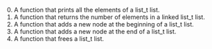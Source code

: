 0. A function that prints all the elements of a list_t list.
1. A function that returns the number of elements in a linked list_t list.
2. A function that adds a new node at the beginning of a list_t list.
3. A function that adds a new node at the end of a list_t list.
4. A function that frees a list_t list.
